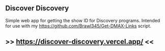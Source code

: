 ## Discover Discovery

Simple web app for getting the show ID for Discovery programs. Intended for use with
my https://github.com/Brawl345/Get-DMAX-Links script.

## \>\> https://discover-discovery.vercel.app/ <<
